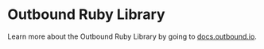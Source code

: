 # Outbound Ruby Library


Learn more about the Outbound Ruby Library by going
to [docs.outbound.io](http://docs.outbound.io/v2/docs/ruby). 
